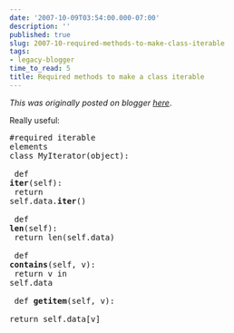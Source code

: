 ```yaml
---
date: '2007-10-09T03:54:00.000-07:00'
description: ''
published: true
slug: 2007-10-required-methods-to-make-class-iterable
tags:
- legacy-blogger
time_to_read: 5
title: Required methods to make a class iterable
---
```


*This was originally posted on blogger [here](https://pydanny.blogspot.com/2007/10/required-methods-to-make-class-iterable.html)*.

Really useful:<br /><pre class="prettyprint-py">#required iterable elements<br />class MyIterator(object):<br /><br />    def __iter__(self):<br />        return self.data.__iter__()<br /><br />    def __len__(self):<br />        return len(self.data)<br /><br />    def __contains__(self, v):<br />        return v in self.data<br /><br />    def __getitem__(self, v):<br />        return self.data[v]<br /></pre>